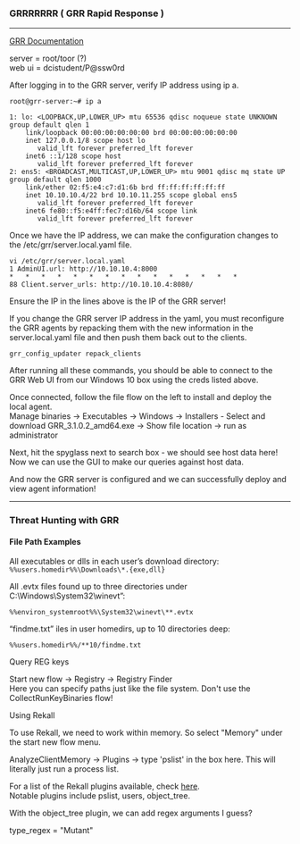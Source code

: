 
### GRRRRRRR ( GRR Rapid Response )
---
[GRR Documentation](https://grr-doc.readthedocs.io/en/latest/)

server  = root/toor (?)  
web ui = dcistudent/P@ssw0rd

After logging in to the GRR server, verify IP address using ip a.  
```
root@grr-server:~# ip a

1: lo: <LOOPBACK,UP,LOWER_UP> mtu 65536 qdisc noqueue state UNKNOWN group default qlen 1
    link/loopback 00:00:00:00:00:00 brd 00:00:00:00:00:00
    inet 127.0.0.1/8 scope host lo
       valid_lft forever preferred_lft forever
    inet6 ::1/128 scope host 
       valid_lft forever preferred_lft forever
2: ens5: <BROADCAST,MULTICAST,UP,LOWER_UP> mtu 9001 qdisc mq state UP group default qlen 1000
    link/ether 02:f5:e4:c7:d1:6b brd ff:ff:ff:ff:ff:ff
    inet 10.10.10.4/22 brd 10.10.11.255 scope global ens5
       valid_lft forever preferred_lft forever
    inet6 fe80::f5:e4ff:fec7:d16b/64 scope link 
       valid_lft forever preferred_lft forever
```

Once we have the IP address, we can make the configuration changes to the /etc/grr/server.local.yaml file.  
```
vi /etc/grr/server.local.yaml
1 AdminUI.url: http://10.10.10.4:8000
*   *   *   *   *   *   *   *   *   *   *   *   *   *   *
88 Client.server_urls: http://10.10.10.4:8080/
```
Ensure the IP in the lines above is the IP of the GRR server!

If you change the GRR server IP address in the yaml, you must reconfigure the GRR agents by repacking them with the new information in the server.local.yaml file and then push them back out to the clients.
```
grr_config_updater repack_clients
```

After running all these commands, you should be able to connect to the GRR Web UI from our Windows 10 box using the creds listed above.

Once connected, follow the file flow on the left to install and deploy the local agent.  
Manage binaries -> Executables -> Windows -> Installers - Select and download GRR_3.1.0.2_amd64.exe -> Show file location -> run as administrator

Next, hit the spyglass next to search box - we should see host data here! Now we can use the GUI to make our queries against host data. 

And now the GRR server is configured and we can successfully deploy and view agent information!


---
### Threat Hunting with GRR

#### File Path Examples  

All executables or dlls in each user’s download directory:  
`%%users.homedir%%\Downloads\*.{exe,dll}`

All .evtx files found up to three directories under C:\Windows\System32\winevt”:  

`%%environ_systemroot%%\System32\winevt\**.evtx`

“findme.txt” iles in user homedirs, up to 10 directories deep:

`%%users.homedir%%/**10/findme.txt`

Query REG keys

Start new flow -> Registry -> Registry Finder  
Here you can specify paths just like the file system. Don't use the CollectRunKeyBinaries flow!  

Using Rekall

To use Rekall, we need to work within memory. So select "Memory" under the start new flow menu.

AnalyzeClientMemory -> Plugins -> type 'pslist' in the box here. This will literally just run a process list. 

For a list of the Rekall plugins available, check 
[here](https://rekall.readthedocs.io/en/latest/plugins.html).  
Notable plugins include pslist, users, object_tree.   

With the object_tree plugin, we can add regex arguments I guess?

type_regex = "Mutant"










